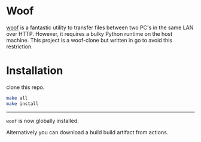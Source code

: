 # Woof
[woof](http://www.home.unix-ag.org/simon/woof.html) is a fantastic utility to transfer files between two PC's in the same LAN over HTTP.  However, it requires a bulky Python runtime on the host machine.  This project is a woof-clone but written in go to avoid this restriction.

# Installation
clone this repo.
```bash
make all
make install
```
---
`woof` is now globally installed.


Alternatively you can download a build build artifact from actions.
